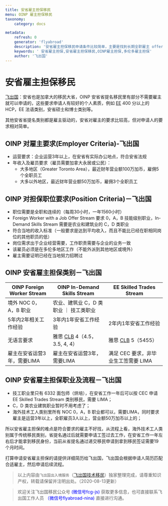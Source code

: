 ```yaml
---
title: 安省雇主担保移民
menu: OINP 雇主担保移民
taxonomy:
    category: docs

metadata:
    refresh: 0
    generator: 'flyabroad'
    description: '安省雇主担保移民申请条件比较简单，主要是找到长期全职雇主 offer，境外的只能找 NOC 0，A，B 类别的高技术类职业。然后5年内有2年相关工作经验，安省主要的难度在于对雇主要求高，只有运营3年以上的，营业额50万加币且有3名员工的这类企业才允许雇佣外国工人（大多伦多地区的要求年营业额100万加币，雇佣5名员工）。'
    keywords: ' 安省雇主担保,安省雇主担保移民,OINP雇主担保,多伦多雇主担保'
    author: '飞出国'
---
```


# 安省雇主担保移民

[飞出国](/home)：安省也是加拿大的移民大省，OINP 安省省提名移民里有部分不需要雇主就可以申请的，这些要求申请人有较好的个人素质，例如 [EE](/ca/ee) 400 分以上的 HCP，EE 法语类别，安省硕士和博士类别等。

其他安省省提名类别都是雇主驱动的，安省对雇主的要求比较高，但对申请人的要求相对简单。

## OINP 对雇主要求(Employer Criteria)-飞出国

* 运营要求：企业运营3年以上，在安省有实际办公地点，符合安省法规
* 年收入及雇员要求（雇员需要加拿大永居或公民）：
  * 大多地区（Greater Toronto Area），最近财年营业额100万加币，雇佣5个全职员工
  * 大多以外地区，最近财年营业额50万加币，雇佣3个全职员工

## OINP 对担保职位要求(Position Criteria)－飞出国

* 职位需要是全职和连续的（每周30小时，一年1560小时）
* Foreign Worker with a Job Offer Stream 要求 0，A，B 技能级别职业，In-Demand Skills Stream 需要是农业和建筑业的 C，D 类职业
* 符合当地的收入标准（一般要求是达到平均收入，而且不能比已经在职相同岗位的其他职员的低）
* 岗位需求出于企业经营需要，工作职责需要与企业的业务一致
* 该雇员必须是在多伦多地区工作（不能外派到其他地区或境外）
* 雇主需要证明已经在当地努力招聘过

## OINP 安省雇主担保类别－飞出国

OINP Foreign Worker Stream | OINP In-Demand Skills Stream | EE Skilled Trades Stream
---- | ---- | ----
境外 NOC 0，A，B 职业 | 农业、建筑业 C，D 类职业 ｜ 技工类职业
5年内2年相关工作经验 | 3年内1年安省工作经验 | 2年内1年安省工作经验
无语言要求 | 雅思 [CLB](/ca/ee/clb) 4（4.5，3.5, 4, 4） | 雅思 [CLB](/ca/ee/clb) 5（5455）
雇主在安省运营3年，需要LIMA | 雇主在安省运营3年，需要LIMA | 满足 CEC 要求，非毕业生工签需要 LIMA

## OINP 安省雇主担保职业及流程－飞出国

* 技工职业里只有 6332 面包师（烘培），在安省工作一年后可以按 CEC 申请 EE Skilled Trades Stream 类别移民，需要 LIMA；
* C，D 类农业建筑职业暂时不用考虑了；
* 海外技术工人类别里所有 NOC 0，A，B 职业都可以，需要LIMA，同时要求雇主是运营3年以上，全职雇员3人以上，营业额50万加币以上的；

所以安省雇主担保的难点是符合要求的雇主不好找，从流程上看，海外技术工人类别属于传统移民类别，省提名通过后就需要申请工签过去工作，在安省工作一年左右后才能拿到移民身份，当前从省提名通过递交移民申请到拿到移民签证需要19个月时间。

打算申请安省雇主担保的请提供详细简历给飞出国，飞出国会根据申请人简历匹配合适雇主，然后申请后续流程。

> 以上内容由`飞出国出入境服务`（[飞出国技术移民](http://js.flyabroad.com.hk)）独家整理完成，请尊重知识产权，转载请保留并注明出处。（2020-08-13更新）

> 欢迎关注飞出国移民公众号 <font color=Blue>(微信号fcg-js)</font> 获取更多信息，也可直接联系飞出国工作人员 <font color=Blue>（微信号flyabroad-nina)</font> 直接进行沟通。

[飞出国]: http://www.flyabroad.hk/?target=blank
